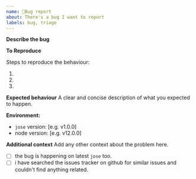 ```yaml
---
name: 🐞Bug report
about: There's a bug I want to report
labels: bug, triage
---
```


**Describe the bug**
<!-- A clear and concise description of what the bug is. -->


**To Reproduce**

Steps to reproduce the behaviour:

1.  
2.  
3.  

**Expected behaviour**
A clear and concise description of what you expected to happen.

**Environment:**
 - `jose` version: [e.g. v1.0.0]
 - node version: [e.g. v12.0.0]

**Additional context**
Add any other context about the problem here.

 - [ ] the bug is happening on latest `jose` too.
 - [ ] i have searched the issues tracker on github for similar issues and couldn't find anything related.
